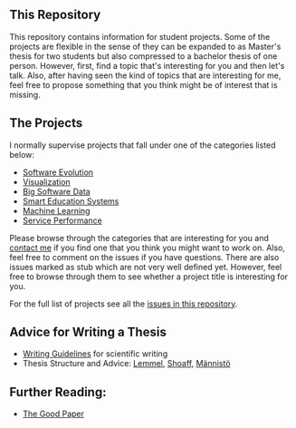 ## This Repository

This repository contains information for student projects. Some of the projects are flexible in the sense of they can be expanded to as Master's thesis for two students but also compressed to a bachelor thesis of one person. However, first, find a topic that's interesting for you and then let's talk. Also, after having seen the kind of topics that are interesting for me, feel free to propose something that you think might be of interest that is missing. 


## The Projects

I normally supervise projects that fall under one of the categories listed below: 

* [Software Evolution](../../issues?q=is%3Aissue+is%3Aopen+label%3A%22software+evolution%22)
* [Visualization](../../issues?q=is%3Aissue+is%3Aopen+label%3Avisualization)
* [Big Software Data](https://github.com/mircealungu/student-projects/issues?q=is%3Aissue+is%3Aopen+label%3A%22big+software+data%22)
* [Smart Education Systems](https://github.com/mircealungu/student-projects/issues?q=is%3Aissue+is%3Aopen+label%3A%22personalized+learning%22)
* [Machine Learning](https://github.com/mircealungu/student-projects/issues?q=is%3Aissue+is%3Aopen+label%3Amachine-learning)
* [Service Performance](https://github.com/mircealungu/student-projects/issues?q=is%3Aissue+is%3Aopen+label%3Aflask-monitoring-dashboard)

Please browse through the categories that are interesting for you and [contact me](https://mircealungu.github.io/#contact) if you find one that you think you might want to work on. Also, feel free to comment on the issues if you have questions. There are also issues marked as stub which are not very well defined yet. However, feel free to browse through them to see whether a project title is interesting for you.

For the full list of projects see all the [issues in this repository](https://github.com/mircealungu/student-projects/issues?q=is%3Aopen+is%3Aissue). 




## Advice for Writing a Thesis

- [Writing Guidelines](https://github.com/mircealungu/student-projects/blob/master/writing_guidelines/README.md) for scientific writing
- Thesis Structure and Advice: [Lemmel](http://softlang.wikidot.com/info:thesis-structure), [Shoaff](https://cs.fit.edu/~wds/guides/howto/), [Männistö](https://www.cs.helsinki.fi/u/tomimann/Instructions/MastersThesisInstructions.html)

## Further Reading:
- [The Good Paper](https://samfundslitteratur.dk/bog/good-paper)
